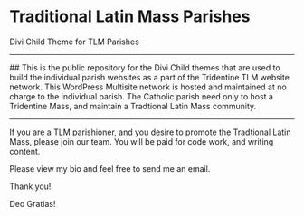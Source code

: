 # Traditional Latin Mass Parishes
Divi Child Theme for TLM Parishes
<hr>
## This is the public repository for the Divi Child themes that are used to build the individual parish websites as a part of the Tridentine TLM website network.  This WordPress Multisite network is hosted and maintained at no charge to the individual parish.  The Catholic parish need only to host a Tridentine Mass, and maintain a Tradtional Latin Mass community.
<hr>
If you are a TLM parishioner, and you desire to promote the Tradtional Latin Mass, please join our team.  You will be paid for code work, and writing content.

Please view my bio and feel free to send me an email.

Thank you!

Deo Gratias!
